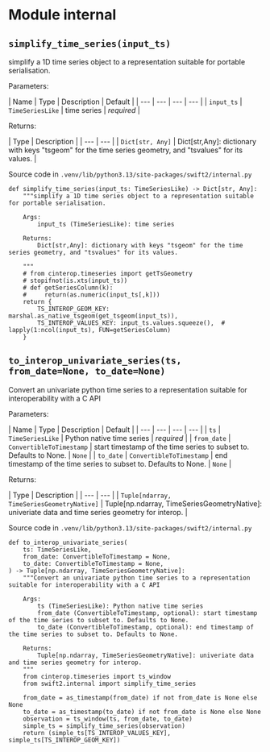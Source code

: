 # Module internal

## `simplify_time_series(input_ts)`

simplify a 1D time series object to a representation suitable for portable serialisation.

Parameters:

| Name | Type | Description | Default | | --- | --- | --- | --- | | `input_ts` | `TimeSeriesLike` | time series | *required* |

Returns:

| Type | Description | | --- | --- | | `Dict[str, Any]` | Dict\[str,Any\]: dictionary with keys "tsgeom" for the time series geometry, and "tsvalues" for its values. |

Source code in `.venv/lib/python3.13/site-packages/swift2/internal.py`

```
def simplify_time_series(input_ts: TimeSeriesLike) -> Dict[str, Any]:
    """simplify a 1D time series object to a representation suitable for portable serialisation.

    Args:
        input_ts (TimeSeriesLike): time series

    Returns:
        Dict[str,Any]: dictionary with keys "tsgeom" for the time series geometry, and "tsvalues" for its values.

    """
    # from cinterop.timeseries import getTsGeometry
    # stopifnot(is.xts(input_ts))
    # def getSeriesColumn(k):
    #     return(as.numeric(input_ts[,k]))
    return {
        TS_INTEROP_GEOM_KEY: marshal.as_native_tsgeom(get_tsgeom(input_ts)),
        TS_INTEROP_VALUES_KEY: input_ts.values.squeeze(),  # lapply(1:ncol(input_ts), FUN=getSeriesColumn)
    }

```

## `to_interop_univariate_series(ts, from_date=None, to_date=None)`

Convert an univariate python time series to a representation suitable for interoperability with a C API

Parameters:

| Name | Type | Description | Default | | --- | --- | --- | --- | | `ts` | `TimeSeriesLike` | Python native time series | *required* | | `from_date` | `ConvertibleToTimestamp` | start timestamp of the time series to subset to. Defaults to None. | `None` | | `to_date` | `ConvertibleToTimestamp` | end timestamp of the time series to subset to. Defaults to None. | `None` |

Returns:

| Type | Description | | --- | --- | | `Tuple[ndarray, TimeSeriesGeometryNative]` | Tuple\[np.ndarray, TimeSeriesGeometryNative\]: univeriate data and time series geometry for interop. |

Source code in `.venv/lib/python3.13/site-packages/swift2/internal.py`

```
def to_interop_univariate_series(
    ts: TimeSeriesLike,
    from_date: ConvertibleToTimestamp = None,
    to_date: ConvertibleToTimestamp = None,
) -> Tuple[np.ndarray, TimeSeriesGeometryNative]:
    """Convert an univariate python time series to a representation suitable for interoperability with a C API

    Args:
        ts (TimeSeriesLike): Python native time series
        from_date (ConvertibleToTimestamp, optional): start timestamp of the time series to subset to. Defaults to None.
        to_date (ConvertibleToTimestamp, optional): end timestamp of the time series to subset to. Defaults to None.

    Returns:
        Tuple[np.ndarray, TimeSeriesGeometryNative]: univeriate data and time series geometry for interop.
    """
    from cinterop.timeseries import ts_window
    from swift2.internal import simplify_time_series

    from_date = as_timestamp(from_date) if not from_date is None else None
    to_date = as_timestamp(to_date) if not from_date is None else None
    observation = ts_window(ts, from_date, to_date)
    simple_ts = simplify_time_series(observation)
    return (simple_ts[TS_INTEROP_VALUES_KEY], simple_ts[TS_INTEROP_GEOM_KEY])

```
